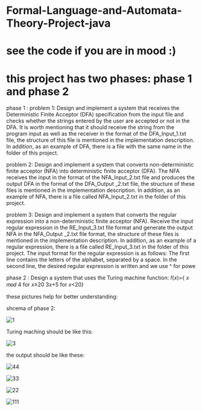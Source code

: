 # Formal-Language-and-Automata-Theory-Project-java

# see the code if you are in mood :)

# this project has two phases:  phase 1 and phase 2

phase 1  :
problem 1:
   Design and implement a system that receives the Deterministic Finite Acceptor (DFA) specification from the input file and checks whether the strings entered by the user are 
   accepted or not in the DFA. It is worth mentioning that it should receive the string from the program input as well as the receiver in the format of the DFA_Input_1.txt file, the 
   structure of this file is mentioned in the implementation description. In addition, as an example of DFA, there is a file with the same name in the folder of this project.

   

problem 2:
   Design and implement a system that converts non-deterministic finite acceptor (NFA) into deterministic finite acceptor (DFA). The NFA receives the input in the format of the 
   NFA_Input_2.txt file and produces the output DFA in the format of the DFA_Output _2.txt file, the structure of these files is mentioned in the implementation description. In 
   addition, as an example of NFA, there is a file called NFA_Input_2.txt in the folder of this project.

problem 3:
   Design and implement a system that converts the regular expression into a non-deterministic finite acceptor (NFA). Receive the input regular expression in the RE_Input_3.txt file 
   format and generate the output NFA in the NFA_Output _2.txt file format, the structure of these files is mentioned in the implementation description. In addition, as an example 
   of a regular expression, there is a file called RE_Input_3.txt in the folder of this project.
   The input format for the regular expression is as follows:
   The first line contains the letters of the alphabet, separated by a space.
   In the second line, the desired regular expression is written and we use ^ for powe
   
phase 2  : 
 Design a system that uses the Turing machine function:
           𝑓(𝑥)={ 𝑥 𝑚𝑜𝑑 4 for 𝑥≥20
            3𝑥+5 for 𝑥<20}
 
  these pictures help for better understanding:

  shcema of phase 2:
  
  ![1](https://github.com/user-attachments/assets/4fae5be5-75b0-46e8-ae37-b0ac21a50345)


  
  Turing maching should be like this:


  ![3](https://github.com/user-attachments/assets/9b67494e-6ee3-43e5-89b8-3de2a22c757f)


  the output should be like these:
     
  ![44](https://github.com/user-attachments/assets/dc772d44-1f8e-4c16-b98e-9a4d796a221f)
  
  ![33](https://github.com/user-attachments/assets/6ad18708-4a63-4533-8380-2595c5af9439)

  ![22](https://github.com/user-attachments/assets/02942ebd-b083-4e67-aa89-1a0ae067444e)

  ![111](https://github.com/user-attachments/assets/cf076ad3-3757-4421-aafe-51a10220a830)




      
       

      
